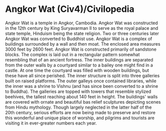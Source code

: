 # Angkor Wat (Civ4)/Civilopedia

Angkor Wat is a temple in Angkor, Cambodia. Angkor Wat was constructed in the 12th century by King Suryavarman II to serve as the royal palace and state temple, Hinduism being the state religion. Two or three centuries later Angkor Wat was converted to Buddhist use. Angkor Wat is a complex of buildings surrounded by a wall and then moat. The enclosed area measures 3000 feet by 2600 feet. 
Angkor Wat is constructed primarily of sandstone blocks. The complex is laid out in a rectangular pattern somewhat resembling that of an ancient fortress. The inner buildings are separated from the outer walls by a courtyard similar to a bailey one might find in a castle. 
At one time the courtyard was filled with wooden buildings, but these have all since perished. The inner structure is split into three galleries built on raised platforms. The outer galleys once contained libraries, while the inner was a shrine to Vishnu (and has since been converted to a shrine to Buddha). The galleries are topped with towers that resemble stylized beehives, the tallest reaching about 140 feet in height. The buildings' walls are covered with ornate and beautiful bas relief sculptures depicting scenes from Hindu mythology. 
Though largely neglected in the latter half of the 20th century, serious efforts are now being made to preserve and restore this wonderful and unique place of worship, and pilgrims and tourists are visiting it in ever-greater numbers each year.
